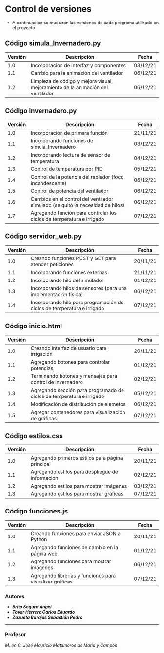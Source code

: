 # Control de versiones
* A continuación se muestran las versiones de cada programa utilizado en el proyecto

## Código simula_Invernadero.py
| Versión | Descripción | Fecha |
| -- | -- | -- |
| 1.0 | Incorporación de Interfaz y componentes | 03/12/21 |
| 1.1 | Cambio para la animación del ventilador | 06/12/21 |
| 1.2 | Limpieza de código y mejora visual, mejoramiento de la animación del ventilador | 06/12/21 |

## Código invernadero.py
| Versión | Descripción | Fecha |
| -- | -- | -- |
| 1.0 | Incorporación de primera función | 21/11/21 |
| 1.1 | Incorporando funciones de simula_Invernadero | 03/12/21 |
| 1.2 | Incorporando lectura de sensor de temperatura | 04/12/21 |
| 1.3 | Control de temperatura por PID | 05/12/21 |
| 1.4 | Control de la potencia del radiador (foco incandescente) | 06/12/21 |
| 1.5 | Control de potencia del ventilador | 06/12/21 |
| 1.6 | Cambios en el control del ventilador simulado (se quitó la necesidad de hilos) | 06/12/21 |
| 1.7 | Agregando función para controlar los ciclos de temperatura e irrigado | 07/12/21 |

## Código servidor_web.py
| Versión | Descripción | Fecha |
| -- | -- | -- |
| 1.0 | Creando funciones POST y GET para atender peticiones | 20/11/21 |
| 1.1 | Incorporando funciones externas | 21/11/21 |
| 1.2 | Incorporando hilo del simulador | 01/12/21 |
| 1.3 | Incorporando hilos de sensores (para una implementación física) | 06/12/21 |
| 1.4 | Incorporando hilo para programación de ciclos de temperatura e irrigado | 07/12/21 |

## Código inicio.html
| Versión | Descripción | Fecha |
| -- | -- | -- |
| 1.0 | Creando interfaz de usuario para irrigación | 20/11/21 |
| 1.1 | Agregando botones para controlar potencias | 01/12/21 |
| 1.2 | Terminando botones y mensajes para control de invernadero | 02/12/21 |
| 1.3 | Agregando sección para programado de ciclos de temperatura e irrigado | 05/12/21 |
| 1.4 | Modificación de distribución de elemetos | 06/12/21 |
| 1.5 | Agregar contenedores para visualización de gráficas | 07/12/21 |

## Código estilos.css
| Versión | Descripción | Fecha |
| -- | -- | -- |
| 1.0 | Agregando primeros estilos para página principal | 20/11/21 |
| 1.1 | Agregando estilos para despliegue de información | 02/12/21 |
| 1.2 | Agregando estilos para mostrar imágenes | 03/12/21 |
| 1.3 | Agregando estilos para mostrar gráficas | 07/12/21 |

## Código funciones.js
| Versión | Descripción | Fecha |
| -- | -- | -- |
| 1.0 | Creando funciones para enviar JSON a Python | 20/11/21 |
| 1.1 | Agregando funciones de cambio en la página web | 01/12/21 |
| 1.2 | Agregando funciones para mostrar imágenes | 06/12/21 |
| 1.3 | Agregando librerías y funciones para visualizar gráficas | 07/12/21 |

### Autores
* ***Brito Segura Angel***
* ***Tovar Herrera Carlos Eduardo***
* ***Zazueta Barajas Sebastián Pedro***

***
### Profesor
*M. en C. José Mauricio Matamoros de María y Campos*
